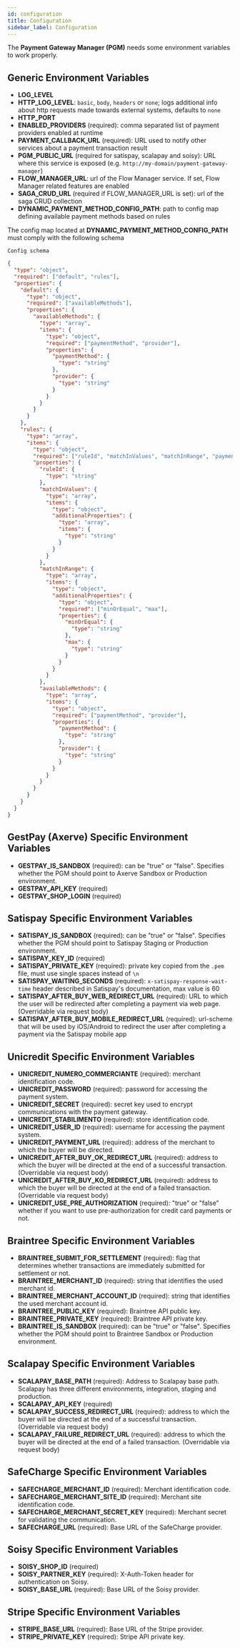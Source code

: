```yaml
---
id: configuration
title: Configuration
sidebar_label: Configuration
---
```


<!--
WARNING: this file was automatically generated by Mia-Platform Doc Aggregator.
DO NOT MODIFY IT BY HAND.
Instead, modify the source file and run the aggregator to regenerate this file.
-->

The **Payment Gateway Manager (PGM)** needs some environment variables to work properly.

## Generic Environment Variables

* **LOG_LEVEL**
* **HTTP_LOG_LEVEL**: `basic`, `body`, `headers` or `none`; logs additional info about http requests
    made towards external systems, defaults to `none`
* **HTTP_PORT**
* **ENABLED_PROVIDERS** (required): comma separated list of payment providers enabled at runtime
* **PAYMENT_CALLBACK_URL** (required): URL used to notify other services about a payment transaction result
* **PGM_PUBLIC_URL** (required for satispay, scalapay and soisy): URL where this service is exposed 
(e.g. `http://my-domain/payment-gateway-manager`)
* **FLOW_MANAGER_URL**: url of the Flow Manager service. If set, Flow Manager related features are enabled
* **SAGA_CRUD_URL** (required if FLOW_MANAGER_URL is set): url of the saga CRUD collection
* **DYNAMIC_PAYMENT_METHOD_CONFIG_PATH**: path to config map defining available payment methods based on rules

The config map located at **DYNAMIC_PAYMENT_METHOD_CONFIG_PATH** must comply with the following schema

    Config schema

```json
{
  "type": "object",
  "required": ["default", "rules"],
  "properties": {
    "default": {
      "type": "object",
      "required": ["availableMethods"],
      "properties": {
        "availableMethods": {
          "type": "array",
          "items": {
            "type": "object",
            "required": ["paymentMethod", "provider"],
            "properties": {
              "paymentMethod": {
                "type": "string"
              },
              "provider": {
                "type": "string"
              }
            }
          }
        }
      }
    },
    "rules": {
      "type": "array",
      "items": {
        "type": "object",
        "required": ["ruleId", "matchInValues", "matchInRange", "paymentMethods"],
        "properties": {
          "ruleId": {
            "type": "string"
          },
          "matchInValues": {
            "type": "array",
            "items": {
              "type": "object",
              "additionalProperties": {
                "type": "array",
                "items": {
                  "type": "string"
                }
              }
            }
          },
          "matchInRange": {
            "type": "array",
            "items": {
              "type": "object",
              "additionalProperties": {
                "type": "object",
                "required": ["minOrEqual", "max"],
                "properties": {
                  "minOrEqual": {
                    "type": "string"
                  },
                  "max": {
                    "type": "string"
                  }
                }
              }
            }
          },
          "availableMethods": {
            "type": "array",
            "items": {
              "type": "object",
              "required": ["paymentMethod", "provider"],
              "properties": {
                "paymentMethod": {
                  "type": "string"
                },
                "provider": {
                  "type": "string"
                }
              }
            }
          }
        }
      }
    }
  }
}
```


## GestPay (Axerve) Specific Environment Variables

* **GESTPAY_IS_SANDBOX** (required): can be "true" or "false". Specifies whether the PGM should point to Axerve Sandbox or Production environment.
* **GESTPAY_API_KEY** (required)
* **GESTPAY_SHOP_LOGIN** (required)

## Satispay Specific Environment Variables

* **SATISPAY_IS_SANDBOX** (required): can be "true" or "false". Specifies whether the PGM should point to Satispay Staging or Production environment.
* **SATISPAY_KEY_ID** (required)
* **SATISPAY_PRIVATE_KEY** (required): private key copied from the `.pem` file, must use single spaces instead of `\n`
* **SATISPAY_WAITING_SECONDS** (required): `x-satispay-response-wait-time` header described in Satispay's documentation, max value is 60
* **SATISPAY_AFTER_BUY_WEB_REDIRECT_URL** (required): URL to which the user will be redirected after completing a payment via web page. (Overridable via request body)
* **SATISPAY_AFTER_BUY_MOBILE_REDIRECT_URL** (required): url-scheme that will be used by iOS/Android to redirect the 
user after completing a payment via the Satispay mobile app

## Unicredit Specific Environment Variables

* **UNICREDIT_NUMERO_COMMERCIANTE** (required): merchant identification code.
* **UNICREDIT_PASSWORD** (required): password for accessing the payment system.
* **UNICREDIT_SECRET** (required): secret key used to encrypt communications with the payment gateway.
* **UNICREDIT_STABILIMENTO** (required): store identification code.
* **UNICREDIT_USER_ID** (required): username for accessing the payment system.
* **UNICREDIT_PAYMENT_URL** (required): address of the merchant to which the buyer will be directed.
* **UNICREDIT_AFTER_BUY_OK_REDIRECT_URL** (required): address to which the buyer will be directed at the end of a successful transaction. (Overridable via request body)
* **UNICREDIT_AFTER_BUY_KO_REDIRECT_URL** (required): address to which the buyer will be directed at the end of a failed transaction. (Overridable via request body)
* **UNICREDIT_USE_PRE_AUTHORIZATION** (required): "true" or "false" whether if you want to use pre-authorization for credit card payments or not.

## Braintree Specific Environment Variables

* **BRAINTREE_SUBMIT_FOR_SETTLEMENT** (required): flag that determines whether transactions are immediately submitted for settlement or not.
* **BRAINTREE_MERCHANT_ID** (required): string that identifies the used merchant id.
* **BRAINTREE_MERCHANT_ACCOUNT_ID** (required): string that identifies the used merchant account id.
* **BRAINTREE_PUBLIC_KEY** (required): Braintree API public key.
* **BRAINTREE_PRIVATE_KEY** (required): Braintree API private key.
* **BRAINTREE_IS_SANDBOX** (required): can be "true" or "false". Specifies whether the PGM should point to Braintree Sandbox or Production environment.

## Scalapay Specific Environment Variables

* **SCALAPAY_BASE_PATH** (required): Address to Scalapay base path. Scalapay has three different environments, integration, staging and production.
* **SCALAPAY_API_KEY** (required)
* **SCALAPAY_SUCCESS_REDIRECT_URL** (required): address to which the buyer will be directed at the end of a successful transaction. (Overridable via request body)
* **SCALAPAY_FAILURE_REDIRECT_URL** (required): address to which the buyer will be directed at the end of a failed transaction. (Overridable via request body)

## SafeCharge Specific Environment Variables

* **SAFECHARGE_MERCHANT_ID** (required): Merchant identification code.
* **SAFECHARGE_MERCHANT_SITE_ID** (required): Merchant site identification code.
* **SAFECHARGE_MERCHANT_SECRET_KEY** (required): Merchant secret for validating the communication.
* **SAFECHARGE_URL** (required): Base URL of the SafeCharge provider.

## Soisy Specific Environment Variables

* **SOISY_SHOP_ID** (required)
* **SOISY_PARTNER_KEY** (required): X-Auth-Token header for authentication on Soisy.
* **SOISY_BASE_URL** (required): Base URL of the Soisy provider.

## Stripe Specific Environment Variables

* **STRIPE_BASE_URL** (required): Base URL of the Stripe provider.
* **STRIPE_PRIVATE_KEY** (required): Stripe API private key.
